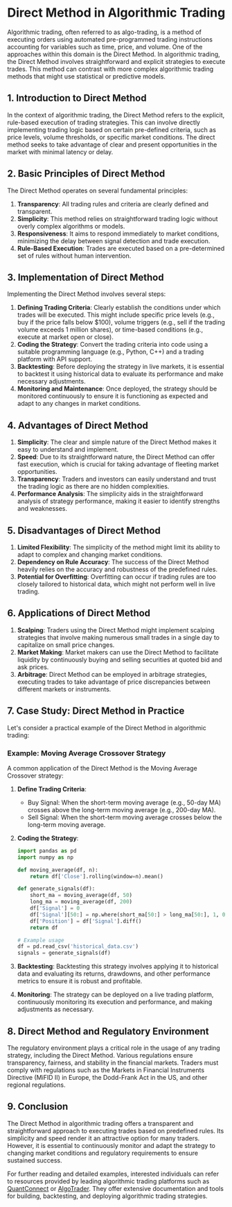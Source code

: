 # Direct Method in Algorithmic Trading

Algorithmic trading, often referred to as algo-trading, is a method of executing orders using automated pre-programmed trading instructions accounting for variables such as time, price, and volume. One of the approaches within this domain is the Direct Method. In algorithmic trading, the Direct Method involves straightforward and explicit strategies to execute trades. This method can contrast with more complex algorithmic trading methods that might use statistical or predictive models.

## 1. Introduction to Direct Method

In the context of algorithmic trading, the Direct Method refers to the explicit, rule-based execution of trading strategies. This can involve directly implementing trading logic based on certain pre-defined criteria, such as price levels, volume thresholds, or specific market conditions. The direct method seeks to take advantage of clear and present opportunities in the market with minimal latency or delay.

## 2. Basic Principles of Direct Method

The Direct Method operates on several fundamental principles:

1. **Transparency**: All trading rules and criteria are clearly defined and transparent.
2. **Simplicity**: This method relies on straightforward trading logic without overly complex algorithms or models.
3. **Responsiveness**: It aims to respond immediately to market conditions, minimizing the delay between signal detection and trade execution.
4. **Rule-Based Execution**: Trades are executed based on a pre-determined set of rules without human intervention.

## 3. Implementation of Direct Method

Implementing the Direct Method involves several steps:

1. **Defining Trading Criteria**: Clearly establish the conditions under which trades will be executed. This might include specific price levels (e.g., buy if the price falls below $100), volume triggers (e.g., sell if the trading volume exceeds 1 million shares), or time-based conditions (e.g., execute at market open or close).
2. **Coding the Strategy**: Convert the trading criteria into code using a suitable programming language (e.g., Python, C++) and a trading platform with API support.
3. **Backtesting**: Before deploying the strategy in live markets, it is essential to backtest it using historical data to evaluate its performance and make necessary adjustments.
4. **Monitoring and Maintenance**: Once deployed, the strategy should be monitored continuously to ensure it is functioning as expected and adapt to any changes in market conditions.

## 4. Advantages of Direct Method

1. **Simplicity**: The clear and simple nature of the Direct Method makes it easy to understand and implement.
2. **Speed**: Due to its straightforward nature, the Direct Method can offer fast execution, which is crucial for taking advantage of fleeting market opportunities.
3. **Transparency**: Traders and investors can easily understand and trust the trading logic as there are no hidden complexities.
4. **Performance Analysis**: The simplicity aids in the straightforward analysis of strategy performance, making it easier to identify strengths and weaknesses.

## 5. Disadvantages of Direct Method

1. **Limited Flexibility**: The simplicity of the method might limit its ability to adapt to complex and changing market conditions.
2. **Dependency on Rule Accuracy**: The success of the Direct Method heavily relies on the accuracy and robustness of the predefined rules.
3. **Potential for Overfitting**: Overfitting can occur if trading rules are too closely tailored to historical data, which might not perform well in live trading.

## 6. Applications of Direct Method

1. **Scalping**: Traders using the Direct Method might implement scalping strategies that involve making numerous small trades in a single day to capitalize on small price changes.
2. **Market Making**: Market makers can use the Direct Method to facilitate liquidity by continuously buying and selling securities at quoted bid and ask prices.
3. **Arbitrage**: Direct Method can be employed in arbitrage strategies, executing trades to take advantage of price discrepancies between different markets or instruments.

## 7. Case Study: Direct Method in Practice

Let's consider a practical example of the Direct Method in algorithmic trading:

### Example: Moving Average Crossover Strategy

A common application of the Direct Method is the Moving Average Crossover strategy:

1. **Define Trading Criteria**:
   - Buy Signal: When the short-term moving average (e.g., 50-day MA) crosses above the long-term moving average (e.g., 200-day MA).
   - Sell Signal: When the short-term moving average crosses below the long-term moving average.

2. **Coding the Strategy**:
   ```python
   import pandas as pd
   import numpy as np

   def moving_average(df, n):
       return df['Close'].rolling(window=n).mean()

   def generate_signals(df):
       short_ma = moving_average(df, 50)
       long_ma = moving_average(df, 200)
       df['Signal'] = 0
       df['Signal'][50:] = np.where(short_ma[50:] > long_ma[50:], 1, 0)
       df['Position'] = df['Signal'].diff()
       return df

   # Example usage
   df = pd.read_csv('historical_data.csv')
   signals = generate_signals(df)
   ```

3. **Backtesting**:
   Backtesting this strategy involves applying it to historical data and evaluating its returns, drawdowns, and other performance metrics to ensure it is robust and profitable.

4. **Monitoring**:
   The strategy can be deployed on a live trading platform, continuously monitoring its execution and performance, and making adjustments as necessary.

## 8. Direct Method and Regulatory Environment

The regulatory environment plays a critical role in the usage of any trading strategy, including the Direct Method. Various regulations ensure transparency, fairness, and stability in the financial markets. Traders must comply with regulations such as the Markets in Financial Instruments Directive (MiFID II) in Europe, the Dodd-Frank Act in the US, and other regional regulations.

## 9. Conclusion

The Direct Method in algorithmic trading offers a transparent and straightforward approach to executing trades based on predefined rules. Its simplicity and speed render it an attractive option for many traders. However, it is essential to continuously monitor and adapt the strategy to changing market conditions and regulatory requirements to ensure sustained success.

For further reading and detailed examples, interested individuals can refer to resources provided by leading algorithmic trading platforms such as [QuantConnect](https://www.quantconnect.com/) or [AlgoTrader](https://www.algotrader.com/). They offer extensive documentation and tools for building, backtesting, and deploying algorithmic trading strategies.